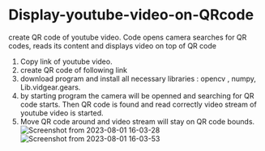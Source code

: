 # Display-youtube-video-on-QRcode
create QR code of youtube video. Code opens camera searches for QR codes, reads its content and displays video on top of QR code

1. Copy link of youtube video.
2. create QR code of following link
3. download program and install all necessary libraries : opencv , numpy, Lib.vidgear.gears.
4. by starting program the camera will be openned and searching for QR code starts. Then QR code is found and read correctly video stream of youtube video is started.
5. Move QR code around and video stream will stay on QR code bounds.
 ![Screenshot from 2023-08-01 16-03-28](https://github.com/augustinaverkin/Display-youtube-video-on-QRcode/assets/99637094/f25b6ed8-e7b0-4638-bde1-2841957981f0)
![Screenshot from 2023-08-01 16-03-53](https://github.com/augustinaverkin/Display-youtube-video-on-QRcode/assets/99637094/c74aa9a9-fe0d-40b7-a318-0126845d3c6a)
